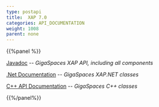 ```yaml
---
type: postapi
title:  XAP 7.0
categories: API_DOCUMENTATION
weight: 1008
parent: none
---
```


{{%panel  %}}

[Javadoc](http://www.gigaspaces.com/docs/JavaDoc7.0/index.html) -- _GigaSpaces XAP API, including all components_

[.Net Documentation](http://www.gigaspaces.com/docs/dotnetdocs7.0) -- _GigaSpaces XAP.NET classes_

[C+\+ API Documentation](http://www.gigaspaces.com/docs/cppdocs7.0) -- _GigaSpaces C+\+ classes_

{{%/panel%}}
